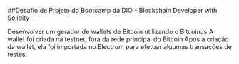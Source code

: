 ##Desafio de Projeto do Bootcamp da DIO - Blockchain Developer with Solidity

Desenvolver um gerador de wallets de Bitcoin utilizando o BitcoinJs
A wallet foi criada na testnet, fora da rede principal do Bitcoin
Após a criação da wallet, ela foi importada no Electrum para efetuar algumas transações de testes.

